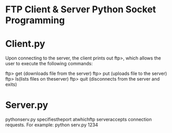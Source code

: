 # FTP Client & Server Python Socket Programming

# Client.py
Upon connecting to the server, the client prints out ftp>, which allows the user to execute the following commands:

ftp> get <file name> (downloads file <file name> from the server) 
ftp> put <filename> (uploads file <file name> to the server)
ftp> ls(lists files on theserver)
ftp> quit (disconnects from the server and exits)

# Server.py
pythonserv.py<PORTNUMBER>
<PORT NUMBER>specifiestheport atwhichftp serveraccepts connection requests. For example: python serv.py 1234
